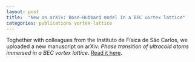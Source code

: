 ```yaml
---
layout: post
title:  "New on arXiv: Bose-Hubbard model in a BEC vortex lattice"
categories: publications vortex-lattice
---
```


Toghether with colleagues from the Instituto de Física de São Carlos, we uploaded a new manuscript on arXiv: *Phase transition of ultracold atoms immersed in a BEC vortex lattice*. [Read it here][link-arxiv].

[link-arxiv]:    https://arxiv.org/abs/1704.01627
